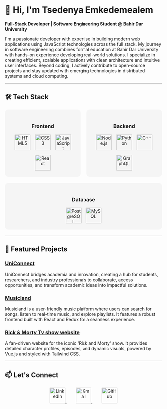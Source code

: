 # 👋 Hi, I'm Tsedenya Emkedemealem

**Full-Stack Developer | Software Engineering Student @ Bahir Dar University**

I'm a passionate developer with expertise in building modern web applications using JavaScript technologies across the full stack. My journey in software engineering combines formal education at Bahir Dar University with hands-on experience developing real-world solutions. I specialize in creating efficient, scalable applications with clean architecture and intuitive user interfaces. Beyond coding, I actively contribute to open-source projects and stay updated with emerging technologies in distributed systems and cloud computing.

---

## 🛠️ Tech Stack

<div style="display: flex; justify-content: space-between; flex-wrap: wrap; gap: 20px; margin: 20px 0;">

<div style="flex: 1; min-width: 200px; background: #f5f5f5; padding: 20px; border-radius: 10px; text-align: center; transition: all 0.3s ease;" onmouseover="this.style.transform='translateY(-5px)'; this.style.boxShadow='0 5px 15px rgba(0,0,0,0.1)'" onmouseout="this.style.transform=''; this.style.boxShadow='none'">
<h3>Frontend</h3>
<div style="display: flex; justify-content: center; gap: 15px; margin-top: 15px; flex-wrap: wrap;">
    <img src="https://cdn.jsdelivr.net/gh/devicons/devicon/icons/html5/html5-original.svg" width="50" title="HTML5"/>
    <img src="https://cdn.jsdelivr.net/gh/devicons/devicon/icons/css3/css3-original.svg" width="50" title="CSS3"/>
    <img src="https://cdn.jsdelivr.net/gh/devicons/devicon/icons/javascript/javascript-original.svg" width="50" title="JavaScript"/>
    <img src="https://cdn.jsdelivr.net/gh/devicons/devicon/icons/react/react-original.svg" width="50" title="React"/>
</div>
</div>

<div style="flex: 1; min-width: 200px; background: #f5f5f5; padding: 20px; border-radius: 10px; text-align: center; transition: all 0.3s ease;" onmouseover="this.style.transform='translateY(-5px)'; this.style.boxShadow='0 5px 15px rgba(0,0,0,0.1)'" onmouseout="this.style.transform=''; this.style.boxShadow='none'">
<h3>Backend</h3>
<div style="display: flex; justify-content: center; gap: 15px; margin-top: 15px; flex-wrap: wrap;">
    <img src="https://cdn.jsdelivr.net/gh/devicons/devicon/icons/nodejs/nodejs-original.svg" width="50" title="Node.js"/>
    <img src="https://cdn.jsdelivr.net/gh/devicons/devicon/icons/python/python-original.svg" width="50" title="Python"/>
    <img src="https://cdn.jsdelivr.net/gh/devicons/devicon/icons/cplusplus/cplusplus-original.svg" width="50" title="C++"/>
    <img src="https://cdn.jsdelivr.net/gh/devicons/devicon/icons/graphql/graphql-plain.svg" width="50" title="GraphQL"/>
</div>
</div>

<div style="flex: 1; min-width: 200px; background: #f5f5f5; padding: 20px; border-radius: 10px; text-align: center; transition: all 0.3s ease;" onmouseover="this.style.transform='translateY(-5px)'; this.style.boxShadow='0 5px 15px rgba(0,0,0,0.1)'" onmouseout="this.style.transform=''; this.style.boxShadow='none'">
<h3>Database</h3>
<div style="display: flex; justify-content: center; gap: 15px; margin-top: 15px; flex-wrap: wrap;">
    <img src="https://cdn.jsdelivr.net/gh/devicons/devicon/icons/postgresql/postgresql-original.svg" width="50" title="PostgreSQL"/>
    <img src="https://cdn.jsdelivr.net/gh/devicons/devicon/icons/mysql/mysql-original.svg" width="50" title="MySQL"/>
</div>
</div>

</div>

---

## 🌟 Featured Projects

### [UniConnect](https://github.com/yourusername/uniconnect)
UniConnect bridges academia and innovation, creating a hub for students, researchers, and industry professionals to collaborate, access opportunities, and transform academic ideas into impactful solutions.

### [Musicland](https://github.com/Tsedenawit29/song_land)
Musicland is a user-friendly music platform where users can search for songs, listen to real-time music, and explore playlists. It features a robust frontend built with React and Redux for a seamless experience.

### [Rick & Morty Tv show website](https://github.com/Tsedenawit29/Rick-AND--Morty)
A fan-driven website for the iconic 'Rick and Morty' show. It provides detailed character profiles, episodes, and dynamic visuals, powered by Vue.js and styled with Tailwind CSS.

---

## 📫 Let's Connect

<div align="center" style="margin-top: 20px;">

<a href="https://www.linkedin.com/in/tsedenya-emkedemealem/" style="margin: 0 15px;">
    <img src="https://cdn.jsdelivr.net/gh/devicons/devicon/icons/linkedin/linkedin-original.svg" width="50" alt="LinkedIn"/>
</a>

<a href="mailto:tsedenyaemkedemealem@gmail.com" style="margin: 0 15px;">
    <img src="https://img.icons8.com/color/48/000000/gmail-new.png" width="50" alt="Gmail"/>
</a>

<a href="https://github.com/Tsedenawit29" style="margin: 0 15px;">
    <img src="https://img.icons8.com/fluency/48/000000/github.png" width="50" alt="GitHub"/>
</a>

</div>
